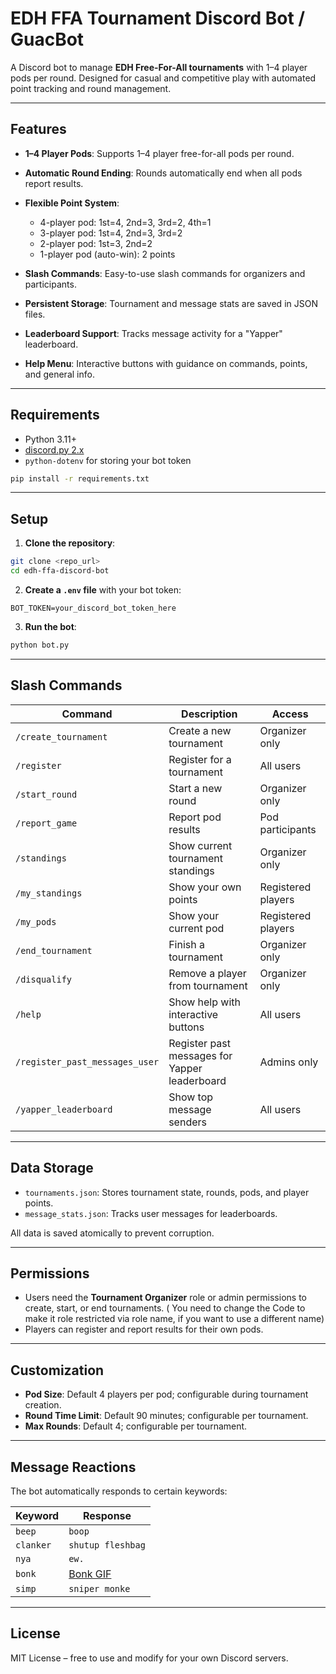 
# EDH FFA Tournament Discord Bot / GuacBot

A Discord bot to manage **EDH Free-For-All tournaments** with 1–4 player pods per round. Designed for casual and competitive play with automated point tracking and round management.

---

## Features

* **1–4 Player Pods**: Supports 1–4 player free-for-all pods per round.
* **Automatic Round Ending**: Rounds automatically end when all pods report results.
* **Flexible Point System**:

  * 4-player pod: 1st=4, 2nd=3, 3rd=2, 4th=1
  * 3-player pod: 1st=4, 2nd=3, 3rd=2
  * 2-player pod: 1st=3, 2nd=2
  * 1-player pod (auto-win): 2 points
* **Slash Commands**: Easy-to-use slash commands for organizers and participants.
* **Persistent Storage**: Tournament and message stats are saved in JSON files.
* **Leaderboard Support**: Tracks message activity for a "Yapper" leaderboard.
* **Help Menu**: Interactive buttons with guidance on commands, points, and general info.

---

## Requirements

* Python 3.11+
* [discord.py 2.x](https://discordpy.readthedocs.io/en/stable/)
* `python-dotenv` for storing your bot token

```bash
pip install -r requirements.txt
```

---

## Setup

1. **Clone the repository**:

```bash
git clone <repo_url>
cd edh-ffa-discord-bot
```

2. **Create a `.env` file** with your bot token:

```env
BOT_TOKEN=your_discord_bot_token_here
```

3. **Run the bot**:

```bash
python bot.py
```

---

## Slash Commands

| Command                        | Description                                   | Access             |
| ------------------------------ | --------------------------------------------- | ------------------ |
| `/create_tournament`           | Create a new tournament                       | Organizer only     |
| `/register`                    | Register for a tournament                     | All users          |
| `/start_round`                 | Start a new round                             | Organizer only     |
| `/report_game`                 | Report pod results                            | Pod participants   |
| `/standings`                   | Show current tournament standings             | Organizer only     |
| `/my_standings`                | Show your own points                          | Registered players |
| `/my_pods`                     | Show your current pod                         | Registered players |
| `/end_tournament`              | Finish a tournament                           | Organizer only     |
| `/disqualify`                  | Remove a player from tournament               | Organizer only     |
| `/help`                        | Show help with interactive buttons            | All users          |
| `/register_past_messages_user` | Register past messages for Yapper leaderboard | Admins only        |
| `/yapper_leaderboard`          | Show top message senders                      | All users          |

---

## Data Storage

* `tournaments.json`: Stores tournament state, rounds, pods, and player points.
* `message_stats.json`: Tracks user messages for leaderboards.

All data is saved atomically to prevent corruption.

---

## Permissions

* Users need the **Tournament Organizer** role or admin permissions to create, start, or end tournaments. ( You need to change the Code to make it role restricted via role name, if you want to use a different name)
* Players can register and report results for their own pods.

---

## Customization

* **Pod Size**: Default 4 players per pod; configurable during tournament creation.
* **Round Time Limit**: Default 90 minutes; configurable per tournament.
* **Max Rounds**: Default 4; configurable per tournament.

---

## Message Reactions

The bot automatically responds to certain keywords:

| Keyword   | Response                                             |
| --------- | ---------------------------------------------------- |
| `beep`    | `boop`                                               |
| `clanker` | `shutup fleshbag`                                    |
| `nya`     | `ew.`                                                |
| `bonk`    | [Bonk GIF](https://tenor.com/view/bonk-gif-19410756) |
| `simp`    | `sniper monke`                                       |

---

## License

MIT License – free to use and modify for your own Discord servers.

